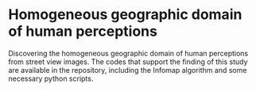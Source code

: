 # Homogeneous geographic domain of human perceptions
 Discovering the homogeneous geographic domain of human perceptions from street view images.
 The codes that support the finding of this study are available in the repository, including the Infomap algorithm and some necessary python scripts.
